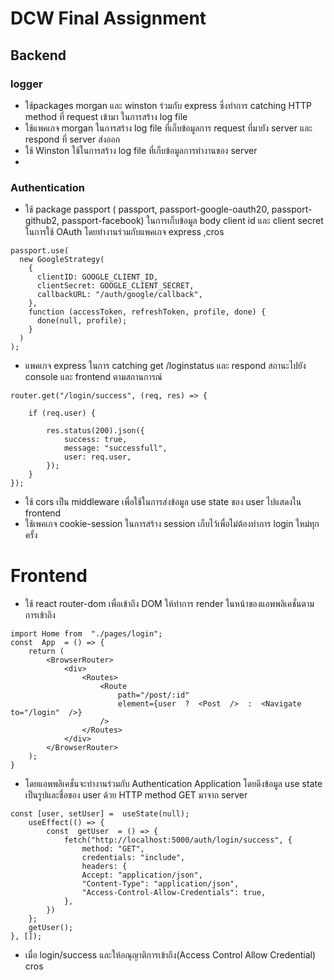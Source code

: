 
# DCW Final Assignment

## Backend

### logger

- ใช้packages morgan และ winston ร่วมกับ express ซึ่งทำการ catching HTTP method ที่ request เข้ามา ในการสร้าง log file 
- ใช้แพคเกจ morgan ในการสร้าง log file ที่เก็บข้อมูลการ request ที่มายัง server และ respond ที่ server ส่งออก
- ใช้ Winston ใช้ในการสร้าง log file ที่เก็บข้อมูลการทำงานของ server 
- 
### Authentication

- ใช้ package passport ( passport, passport-google-oauth20, passport-github2, passport-facebook) ในการเก็บข้อมูล body client id และ client secret ในการใช้ OAuth โดยทำงานร่วมกับแพคเกจ express ,cros

```
passport.use(
  new GoogleStrategy(
    {
      clientID: GOOGLE_CLIENT_ID,
      clientSecret: GOOGLE_CLIENT_SECRET,
      callbackURL: "/auth/google/callback",
    },
    function (accessToken, refreshToken, profile, done) {
      done(null, profile);
    }
  )
);
```
- แพคเกจ express ในการ catching get /loginstatus และ respond สถานะไปยัง console และ frontend ตามสถานการณ์

```
router.get("/login/success", (req, res) => {

	if (req.user) {

		res.status(200).json({
			success: true,
			message: "successfull",
			user: req.user,
		});
	}
});
```
- ใช้ cors เป็น middleware เพื่อใช้ในการส่งข้อมูล use state ของ user ไปแสดงใน frontend 
-  ใช้เพคเกจ cookie-session ในการสร้าง session เก็บไว้เพื่อไม่ต้องทำการ login ใหม่ทุกครั้ง

# Frontend

- ใช้ react router-dom เพื่อเข้าถึง DOM ให้ทำการ render ในหน้าของแอพพลิเคชั่นตามการเข้าถึง
```
import Home from  "./pages/login";
const  App  = () => {
	return (
		<BrowserRouter>
			<div>
				<Routes>
					<Route
						path="/post/:id"
						element={user  ?  <Post  />  :  <Navigate  to="/login"  />}
					/>
				</Routes>
			</div>
		</BrowserRouter>
	);
}
```

- โดยแอพพลิเคชั่นจะทำงานร่วมกับ Authentication Application โดยดึงข้อมูล use state เป็นรูปและชื่อของ user ด้วย HTTP method GET มาจาก server
```
const [user, setUser] =  useState(null);
	useEffect(() => {
		const  getUser  = () => {
			fetch("http://localhost:5000/auth/login/success", {
				method: "GET",
				credentials: "include",
				headers: {
				Accept: "application/json",
				"Content-Type": "application/json",
				"Access-Control-Allow-Credentials": true,
			},
		})
	};
	getUser();
}, []);
```
- เมื่อ login/success และให้อณุญาติการเข้าถึง(Access Control Allow Credential) cros

